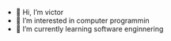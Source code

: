 - 👋 Hi, I’m victor
- 👀 I’m interested in computer programmin
- 🌱 I’m currently learning software enginnering


